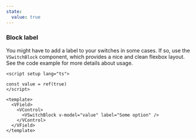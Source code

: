 ```yaml
---
state:
  value: true
---
```


### Block label

You might have to add a label to your switches in some cases.
If so, use the `VSwitchBlock` component, which provides a nice and clean
flexbox layout. See the code example for more details about usage.

<!--code-->

```vue
<script setup lang="ts">

const value = ref(true)
</script>

<template>
  <VField>
    <VControl>
      <VSwitchBlock v-model="value" label="Some option" />
    </VControl>
  </VField>
</template>
```

<!--/code-->

<!--example-->

<div>
  <VField>
    <VControl>
      <VSwitchBlock
        v-model="frontmatter.state.value"
        label="Some option"
      />
    </VControl>
  </VField>
</div>

<!--/example-->
